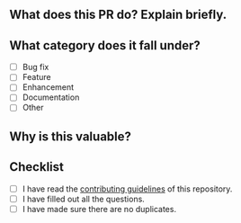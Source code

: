 ## What does this PR do? Explain briefly.

## What category does it fall under?
- [ ] Bug fix
- [ ] Feature
- [ ] Enhancement
- [ ] Documentation
- [ ] Other

## Why is this valuable?

## Checklist
- [ ] I have read the [contributing guidelines](https://github.com/NVIDIA/open-gpu-kernel-modules/blob/main/CONTRIBUTING.md) of this repository.
- [ ] I have filled out all the questions.
- [ ] I have made sure there are no duplicates.
